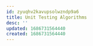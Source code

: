 ```yaml
---
id: zyuqhv2kavupsolwzndp9a6
title: Unit Testing Algorithms
desc: ''
updated: 1686731564440
created: 1686731564440
---
```

